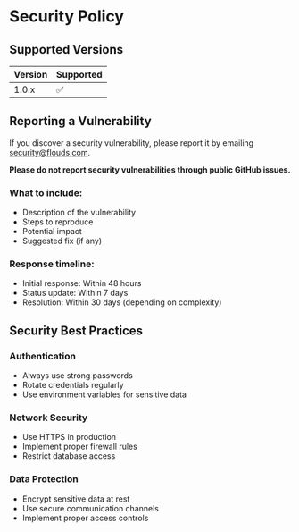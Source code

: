 # Security Policy

## Supported Versions

| Version | Supported          |
| ------- | ------------------ |
| 1.0.x   | :white_check_mark: |

## Reporting a Vulnerability

If you discover a security vulnerability, please report it by emailing security@flouds.com.

**Please do not report security vulnerabilities through public GitHub issues.**

### What to include:

- Description of the vulnerability
- Steps to reproduce
- Potential impact
- Suggested fix (if any)

### Response timeline:

- Initial response: Within 48 hours
- Status update: Within 7 days
- Resolution: Within 30 days (depending on complexity)

## Security Best Practices

### Authentication
- Always use strong passwords
- Rotate credentials regularly
- Use environment variables for sensitive data

### Network Security
- Use HTTPS in production
- Implement proper firewall rules
- Restrict database access

### Data Protection
- Encrypt sensitive data at rest
- Use secure communication channels
- Implement proper access controls